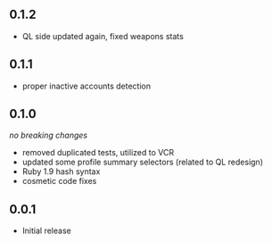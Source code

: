## 0.1.2

- QL side updated again, fixed weapons stats

## 0.1.1

- proper inactive accounts detection

## 0.1.0
_no breaking changes_

- removed duplicated tests, utilized to VCR
- updated some profile summary selectors (related to QL redesign)
- Ruby 1.9 hash syntax
- cosmetic code fixes

## 0.0.1

- Initial release
